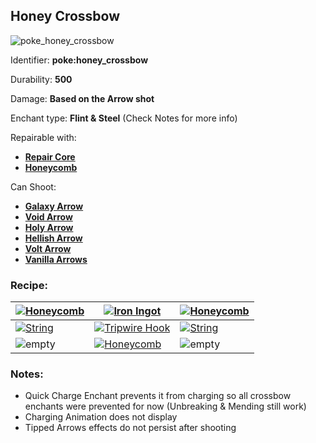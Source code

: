 ## Honey Crossbow
![poke_honey_crossbow](https://github.com/user-attachments/assets/6ad3e2f1-1e81-47e3-9cbf-8d38e1bd9bea)

Identifier: **poke:honey_crossbow**

Durability: **500**

Damage: **Based on the Arrow shot**

Enchant type: **Flint & Steel** (Check Notes for more info)

Repairable with:
* **[Repair Core](https://github.com/ItsMePok/PFE/wiki/Repair-Core)**
* **[Honeycomb](https://minecraft.wiki/w/Honeycomb)**

Can Shoot:
* **[Galaxy Arrow](https://github.com/ItsMePok/PFE/wiki/Galaxy-Arrow)**
* **[Void Arrow](https://github.com/ItsMePok/PFE/wiki/Void-Arrow)**
* **[Holy Arrow](https://github.com/ItsMePok/PFE/wiki/Holy-Arrow)**
* **[Hellish Arrow](https://github.com/ItsMePok/PFE/wiki/Hellish-Arrow)**
* **[Volt Arrow](https://github.com/ItsMePok/PFE/wiki/Volt-Arrow)**
* **[Vanilla Arrows](https://minecraft.wiki/w/Arrow)**

### Recipe:
|[![Honeycomb](https://minecraft.wiki/images/Honeycomb_JE2_BE2.png?2ecff&format=original)](https://minecraft.wiki/w/Honeycomb)|[![Iron Ingot](https://minecraft.wiki/images/Iron_Ingot_JE3_BE2.png?849cb)](https://minecraft.wiki/w/Iron_Ingot)|[![Honeycomb](https://minecraft.wiki/images/Honeycomb_JE2_BE2.png?2ecff&format=original)](https://minecraft.wiki/w/Honeycomb)|
|---|---|---|
|[![String](https://minecraft.wiki/images/thumb/String_JE2_BE2.png/120px-String_JE2_BE2.png?25d69)](https://minecraft.wiki/w/String)|[![Tripwire Hook](https://minecraft.wiki/images/Tripwire_Hook_%28texture%29_JE1_BE1.png?4ffff&format=original)](https://minecraft.wiki/w/Tripwire_Hook#Tripwire_Hook)|[![String](https://minecraft.wiki/images/thumb/String_JE2_BE2.png/120px-String_JE2_BE2.png?25d69)](https://minecraft.wiki/w/String)|
|![empty](https://github.com/ItsMePok/PFE/assets/136857747/539f7ffa-6950-4eb0-9333-9a4bff3b15de)|[![Honeycomb](https://minecraft.wiki/images/Honeycomb_JE2_BE2.png?2ecff&format=original)](https://minecraft.wiki/w/Honeycomb)|![empty](https://github.com/ItsMePok/PFE/assets/136857747/539f7ffa-6950-4eb0-9333-9a4bff3b15de)|

### Notes: 
* Quick Charge Enchant prevents it from charging so all crossbow enchants were prevented for now (Unbreaking & Mending still work)
* Charging Animation does not display
* Tipped Arrows effects do not persist after shooting